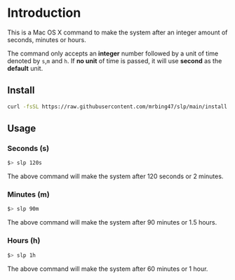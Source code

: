 # Introduction

This is a Mac OS X command to make the system after an integer amount of seconds, minutes or hours.

The command only accepts an **integer** number followed by a unit of time denoted by `s`,`m` and `h`. If **no unit** of time is passed, it will use **second** as the **default** unit.

## Install

```bash
curl -fsSL https://raw.githubusercontent.com/mrbing47/slp/main/install | bash
```

## Usage

### Seconds (s)

```bash
$> slp 120s
```

The above command will make the system after 120 seconds or 2 minutes.

### Minutes (m)

```bash
$> slp 90m
```

The above command will make the system after 90 minutes or 1.5 hours.

### Hours (h)

```bash
$> slp 1h
```

The above command will make the system after 60 minutes or 1 hour.
